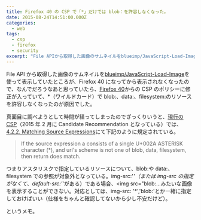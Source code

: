 ```yaml
---
title: Firefox 40 の CSP で「*」だけでは blob：を許容しなくなった。
date: 2015-08-24T14:51:00.000Z
categories:
  - web
tags:
  - csp
  - firefox
  - security
excerpt: "File APIから取得した画像のサムネイルをblueimp/JavaScript-Load-Imageを使って表示していたところが、Firefox 40になってから表示されなくなったので、なんでだろうなあと思っていたら、Firefox 40からのCSPのポリシーに修正が入っていて、*（ワイルドカード）でblob:、data:、filesystem:のリソースを許容しなくなったのが原因でした。"
---
```


File API から取得した画像のサムネイルを[blueimp/JavaScript-Load-Image](https://github.com/blueimp/JavaScript-Load-Image)を使って表示していたところが、Firefox 40 になってから表示されなくなったので、なんでだろうなあと思っていたら、[Firefox 40](https://developer.mozilla.org/ja/Firefox/Releases/40/Site_Compatibility)からの CSP のポリシーに修正が入っていて、\*（ワイルドカード）で blob:、data:、filesystem:のリソースを許容しなくなったのが原因でした。

真面目に調べようとして時間が経ってしまったのでざっくりいうと、[現行の CSP](http://www.w3.org/TR/CSP/)（2015 年 2 月に Candidate Recommendation となっている）では、[4.2.2. Matching Source Expressions](http://www.w3.org/TR/CSP/#match-source-expression)にて下記のように規定されている。

> If the source expression a consists of a single U+002A ASTERISK character (\*), and url's scheme is not one of blob, data, filesystem, then return does match.

つまりアスタリスクで指定しているリソースについて、blob:や data:、filesystem での参照が対象外となっている。img-src:'_'（または img-src の指定がなくて、default-src:'_'がある）である場合、<img src="blob:...みたいな画像を表示することができない。対応としては、img-src: '\*','blob:'とか一緒に指定しておけばいい（仕様をちゃんと確認してないから少し不安だけど）。

というメモ。
